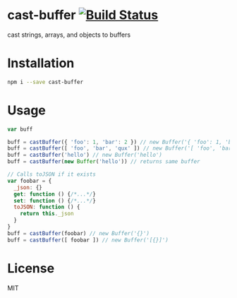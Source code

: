 # cast-buffer [![Build Status](https://travis-ci.org/tjmehta/cast-buffer.svg?branch=master)](https://travis-ci.org/tjmehta/cast-buffer)
cast strings, arrays, and objects to buffers

# Installation
```bash
npm i --save cast-buffer
```

# Usage
```js
var buff

buff = castBuffer({ 'foo': 1, 'bar': 2 }) // new Buffer('{ 'foo': 1, 'bar': 2 }')
buff = castBuffer([ 'foo', 'bar', 'qux' ]) // new Buffer('[ 'foo', 'bar', 'qux' ]')
buff = castBuffer('hello') // new Buffer('hello')
buff = castBuffer(new Buffer('hello')) // returns same buffer

// Calls toJSON if it exists
var foobar = {
  _json: {}
  get: function () {/*...*/}
  set: function () {/*...*/}
  toJSON: function () {
    return this._json
  }
}
buff = castBuffer(foobar) // new Buffer('{}')
buff = castBuffer([ foobar ]) // new Buffer('[{}]')
```

# License
MIT
